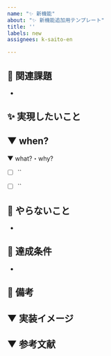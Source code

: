 ```yaml
---
name: "✨ 新機能"
about: "✨ 新機能追加用テンプレート"
title: ''
labels: new
assignees: k-saito-en

---
```


## 🎫 関連課題

- 

## ✨ 実現したいこと
▼ when?
- 

▼ what?・why?
- [ ] ``
   

- [ ] ``
   

## 🚩 やらないこと
- 

## 🔀 達成条件
- 

## 👀 備考

▼ 実装イメージ
- 

▼ 参考文献
-
